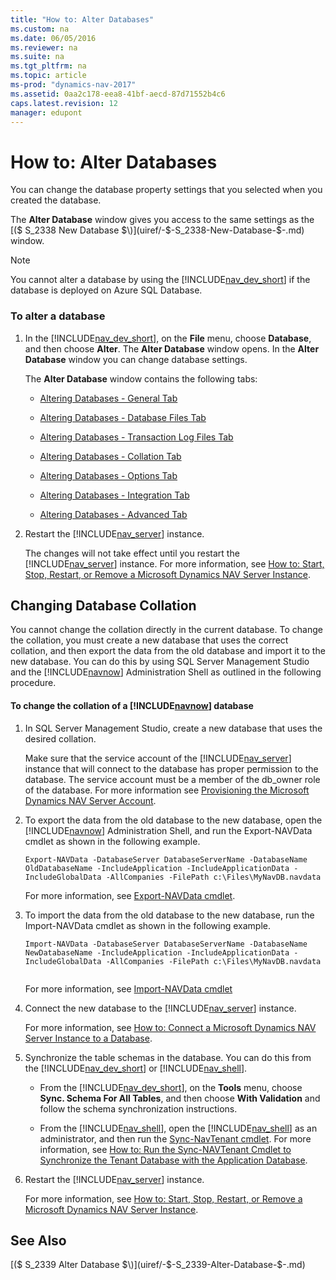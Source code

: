 ```yaml
---
title: "How to: Alter Databases"
ms.custom: na
ms.date: 06/05/2016
ms.reviewer: na
ms.suite: na
ms.tgt_pltfrm: na
ms.topic: article
ms-prod: "dynamics-nav-2017"
ms.assetid: 0aa2c178-eea8-41bf-aecd-87d71552b4c6
caps.latest.revision: 12
manager: edupont
---
```

# How to: Alter Databases
You can change the database property settings that you selected when you created the database.  
  
 The **Alter Database** window gives you access to the same settings as the [\($ S\_2338 New Database $\)](uiref/-$-S_2338-New-Database-$-.md) window.  
  
> [!NOTE]  
>  You cannot alter a database by using the [!INCLUDE[nav_dev_short](includes/nav_dev_short_md.md)] if the database is deployed on Azure SQL Database.  
  
### To alter a database  
  
1.  In the [!INCLUDE[nav_dev_short](includes/nav_dev_short_md.md)], on the **File** menu, choose **Database**, and then choose **Alter**. The **Alter Database** window opens. In the **Alter Database** window you can change database settings.  
  
     The **Alter Database** window contains the following tabs:  
  
    -   [Altering Databases - General Tab](Altering-Databases---General-Tab.md)  
  
    -   [Altering Databases - Database Files Tab](Altering-Databases---Database-Files-Tab.md)  
  
    -   [Altering Databases - Transaction Log Files Tab](Altering-Databases---Transaction-Log-Files-Tab.md)  
  
    -   [Altering Databases - Collation Tab](Altering-Databases---Collation-Tab.md)  
  
    -   [Altering Databases - Options Tab](Altering-Databases---Options-Tab.md)  
  
    -   [Altering Databases - Integration Tab](Altering-Databases---Integration-Tab.md)  
  
    -   [Altering Databases - Advanced Tab](Altering-Databases---Advanced-Tab.md)  
  
2.  Restart the [!INCLUDE[nav_server](includes/nav_server_md.md)] instance.  
  
     The changes will not take effect until you restart the [!INCLUDE[nav_server](includes/nav_server_md.md)] instance. For more information, see [How to: Start, Stop, Restart, or Remove a Microsoft Dynamics NAV Server Instance](How-to--Start--Stop--Restart--or-Remove-a-Microsoft-Dynamics-NAV-Server-Instance.md).  
  
## Changing Database Collation  
 You cannot change the collation directly in the current database. To change the collation, you must create a new database that uses the correct collation, and then export the data from the old database and import it to the new database. You can do this by using SQL Server Management Studio and the [!INCLUDE[navnow](includes/navnow_md.md)] Administration Shell as outlined in the following procedure.  
  
#### To change the collation of a [!INCLUDE[navnow](includes/navnow_md.md)] database  
  
1.  In SQL Server Management Studio, create a new database that uses the desired collation.  
  
     Make sure that the service account of the [!INCLUDE[nav_server](includes/nav_server_md.md)] instance that will connect to the database has proper permission to the database. The service account must be a member of the db\_owner role of the database. For more information see [Provisioning the Microsoft Dynamics NAV Server Account](Provisioning-the-Microsoft-Dynamics-NAV-Server-Account.md).  
  
2.  To export the data from the old database to the new database, open the [!INCLUDE[navnow](includes/navnow_md.md)] Administration Shell, and run the Export-NAVData cmdlet as shown in the following example.  
  
    ```  
    Export-NAVData -DatabaseServer DatabaseServerName -DatabaseName OldDatabaseName -IncludeApplication -IncludeApplicationData -IncludeGlobalData -AllCompanies -FilePath c:\Files\MyNavDB.navdata  
    ```  
  
     For more information, see [Export-NAVData cmdlet](http://go.microsoft.com/fwlink/?LinkID=401400).  
  
3.  To import the data from the old database to the new database, run the Import-NAVData cmdlet as shown in the following example.  
  
    ```  
    Import-NAVData -DatabaseServer DatabaseServerName -DatabaseName NewDatabaseName -IncludeApplication -IncludeApplicationData -IncludeGlobalData -AllCompanies -FilePath c:\Files\MyNavDB.navdata  
  
    ```  
  
     For more information, see [Import-NAVData cmdlet](http://go.microsoft.com/fwlink/?LinkID=401402)  
  
4.  Connect the new database to the [!INCLUDE[nav_server](includes/nav_server_md.md)] instance.  
  
     For more information, see [How to: Connect a Microsoft Dynamics NAV Server Instance to a Database](How-to--Connect-a-Microsoft-Dynamics-NAV-Server-Instance-to-a-Database.md).  
  
5.  Synchronize the table schemas in the database. You can do this from the [!INCLUDE[nav_dev_short](includes/nav_dev_short_md.md)] or [!INCLUDE[nav_shell](includes/nav_shell_md.md)].  
  
    -   From the [!INCLUDE[nav_dev_short](includes/nav_dev_short_md.md)], on the **Tools** menu, choose **Sync. Schema For All Tables**, and then choose **With Validation** and follow the schema synchronization instructions.  
  
    -   From the [!INCLUDE[nav_shell](includes/nav_shell_md.md)], open the [!INCLUDE[nav_shell](includes/nav_shell_md.md)] as an administrator, and then run the [Sync-NavTenant cmdlet](http://go.microsoft.com/fwlink/?LinkID=401399). For more information, see [How to: Run the Sync-NAVTenant Cmdlet to Synchronize the Tenant Database with the Application Database](How-to--Run-the-Sync-NAVTenant-Cmdlet-to-Synchronize-the-Tenant-Database-with-the-Application-Database.md).  
  
6.  Restart the [!INCLUDE[nav_server](includes/nav_server_md.md)] instance.  
  
     For more information, see [How to: Start, Stop, Restart, or Remove a Microsoft Dynamics NAV Server Instance](How-to--Start--Stop--Restart--or-Remove-a-Microsoft-Dynamics-NAV-Server-Instance.md).  
  
## See Also  
 [\($ S\_2339 Alter Database $\)](uiref/-$-S_2339-Alter-Database-$-.md)